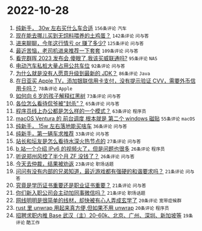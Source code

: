 # 2022-10-28

1. [纯新手， 30w 左右买什么车合适](https://www.v2ex.com/t/890619) `156条评论` `汽车`
1. [现在能去哪儿买到无饲料喂养的土鸡蛋？](https://www.v2ex.com/t/890560) `142条评论` `问与答`
1. [进来聊聊，今年这行情亏 or 赚了多少?](https://www.v2ex.com/t/890671) `125条评论` `问与答`
1. [最近苦恼，老司机进来推荐一下套套](https://www.v2ex.com/t/890583) `109条评论` `问与答`
1. [看完群晖 2023 发布会,傻眼了,我该买威联通吗?](https://www.v2ex.com/t/890579) `95条评论` `NAS`
1. [电动汽车私桩大量占用公共车位](https://www.v2ex.com/t/890566) `92条评论` `问与答`
1. [为什么就是没有人愿意升级到最新的 JDK？](https://www.v2ex.com/t/890606) `86条评论` `Java`
1. [在日亚买 Apple TV，添加银联信用卡支付，没有提示验证 CVV，需要外币信用卡吗？](https://www.v2ex.com/t/890558) `78条评论` `Apple`
1. [如何向 6 岁的孩子解释红黑树](https://www.v2ex.com/t/890715) `73条评论` `问与答`
1. [各位怎么看待侃爷被"封杀"？](https://www.v2ex.com/t/890701) `65条评论` `问与答`
1. [程序员线上办公都是怎么样的一个模式？](https://www.v2ex.com/t/890573) `63条评论` `程序员`
1. [macOS Ventura 的 前台调度 根本就是 第二个 windows 磁贴](https://www.v2ex.com/t/890577) `55条评论` `macOS`
1. [纯新手， 15w 左右落地能买啥车](https://www.v2ex.com/t/890720) `36条评论` `问与答`
1. [纯新手，第一辆车求推荐](https://www.v2ex.com/t/890613) `33条评论` `问与答`
1. [站长和坛友是怎么看待水深火热节点的](https://www.v2ex.com/t/890753) `27条评论` `问与答`
1. [b 站一个介绍 IPv6 的视频火了，但是问题也很多](https://www.v2ex.com/t/890731) `26条评论` `程序员`
1. [听说郑州风控了半个月 ZF 没钱了？](https://www.v2ex.com/t/890658) `26条评论` `问与答`
1. [今天去仲裁，结果被劝返](https://www.v2ex.com/t/890666) `23条评论` `职场话题`
1. [问问有没有内部的兄弟知道，最近游戏都有强硬的和谐要求吗？](https://www.v2ex.com/t/890639) `21条评论` `问与答`
1. [究竟是学历证书重要还是职业证书重要？](https://www.v2ex.com/t/890603) `21条评论` `问与答`
1. [你们新入职公司会主动加同事微信吗？](https://www.v2ex.com/t/890585) `21条评论` `职场话题`
1. [网线明明是很简单的线材，却快被有心人弄成玄学了](https://www.v2ex.com/t/890645) `20条评论` `宽带症候群`
1. [rust 里 unwrap 用起来真方便,但如果不用 unwrap](https://www.v2ex.com/t/890637) `20条评论` `程序员`
1. [招聘求职内推 Base 武汉（主）20-60k、北京、广州、深圳、新加坡等](https://www.v2ex.com/t/890804) `19条评论` `酷工作`
